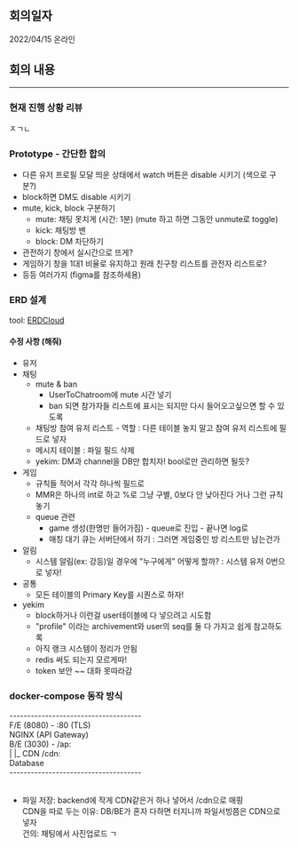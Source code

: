 ## 회의일자
2022/04/15 온라인

## 회의 내용

<hr>

### 현재 진행 상황 리뷰
ㅈㄱㄴ

### Prototype - 간단한 합의
- 다른 유저 프로필 모달 띄운 상태에서 watch 버튼은 disable 시키기 (색으로 구분?)<br>
- block하면 DM도 disable 시키기<br>
- mute, kick, block 구분하기<br>
	- mute: 채팅 못치게 (시간: 1분) (mute 하고 하면 그동안 unmute로 toggle)<br>
	- kick: 채팅방 밴<br>
	- block: DM 차단하기<br>
- 관전하기 창에서 실시간으로 뜨게?<br>
- 게임하기 창을 1대1 비율로 유지하고 원래 친구창 리스트를 관전자 리스트로?<br>
- 등등 여러가지 (figma를 참조하세용)<br>

### ERD 설계
tool: <a href="https://www.erdcloud.com/d/tiiLNzAnAf8qSwBok">ERDCloud</a>

#### 수정 사항 (해줘)
- 유저<br>
- 채팅<br>
	- mute & ban<br>
		- UserToChatroom에 mute 시간 넣기<br>
		- ban 되면 참가자들 리스트에 표시는 되지만 다시 들어오고싶으면 할 수 있도록<br>
	- 채팅방 참여 유저 리스트 - 역할 : 다른 테이블 놓지 말고 참여 유저 리스트에 필드로 넣자<br>
	- 메시지 테이블 : 파일 필드 삭제<br>
	- yekim: DM과 channel을 DB만 합치자! bool로만 관리하면 될듯?<br>
- 게임<br>
	- 규칙들 적어서 각각 하나씩 필드로<br>
	- MMR은 하나의 int로 하고 %로 그냥 구별, 0보다 안 낮아진다 거나 그런 규칙 놓기<br>
	- queue 관련<br>
		- game 생성(한명만 들어가짐) - queue로 진입 - 끝나면 log로<br>
		- 매칭 대기 큐는 서버단에서 하기 : 그러면 게임중인 방 리스트만 남는건가<br>
- 알림<br>
	- 시스템 알림(ex: 강등)일 경우에 "누구에게" 어떻게 할까? : 시스템 유저 0번으로 넣자!<br>
- 공통<br>
	- 모든 테이블의 Primary Key를 시퀀스로 하자!<br>
- yekim<br>
	- block하거나 이런걸 user테이블에 다 넣으려고 시도함<br>
	- "profile" 이라는 archivement와 user의 seq를 둘 다 가지고 쉽게 참고하도록<br>
	- 아직 랭크 시스템이 정리가 안됨<br>
	- redis 써도 되는지 모르게따!<br>
	- token 보안 ~~ 대화 못따라감<br>


### docker-compose 동작 방식
-------------------------------------<br>
F/E (8080) - :80         (TLS)<br>
           NGINX (API Gateway)<br>
B/E (3030) - /ap:<br>
 |       |_ CDN /cdn:<br>
Database<br>
-------------------------------------<br>
<br>
+ 파일 저장: backend에 작게 CDN같은거 하나 넣어서 /cdn으로 매핑<br>
CDN을 따로 두는 이유: DB/BE가 혼자 다하면 터지니까 파일서빙쯤은 CDN으로 넣자<br>
건의: 채팅에서 사진업로드 ㄱ<br>
